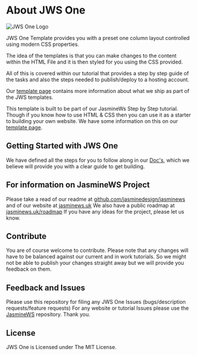 # About JWS One

![JWS One Logo](https://jasminews.uk/github/jwsone.svg)

JWS One Template provides you with a preset one column layout controlled using modern CSS properties.

The idea of the templates is that you can make changes to the content within the HTML File and it is then styled for you using the CSS provided.

All of this is covered within our tutorial that provides a step by step guide of the tasks and also the steps needed to publish/deploy to a hosting account.

Our [template page](https://jasminews.uk/templates/ "jasminews.uk/templates/") contains more information about what we ship as part of the JWS templates.

This template is built to be part of our JasmineWs Step by Step tutorial. Though if you know how to use HTML & CSS then you can use it as a starter to building your own website. We have some information on this on our [template page](https://jasminews.uk/templates/ "jasminews.uk/templates/").

## Getting Started with JWS One
We have defined all the steps for you to follow along in our [Doc's](https://jasminews.uk/docs/ "jasminews.uk/docs/"), which we believe will provide you with a clear guide to get building.

## For information on JasmineWS Project
Please take a read of our readme at [github.com/jasminedesign/jasminews](https://github.com/jasminedesign/jasminews "github.com/jasminedesign/jasminews") and of our website at [jasminews.uk](https://jasminews.uk/ "jasminews.uk")
We also have a public roadmap at [jasminews.uk/roadmap](https://jasminews.uk/roadmap/ "jasminews.uk/roadmap")
If you have any ideas for the project, please let us know.

## Contribute
You are of course welcome to contribute. Please note that any changes will have to be balanced against our current and in work tutorials. So we might not be able to publish your changes straight away but we will provide you feedback on them.

## Feedback and Issues
Please use this repository for filing any JWS One Issues (bugs/description requests/feature requests)
For any website or tutorial Issues please use the [JasmineWS](https://github.com/jasminedesign/jasminews/ "github.com/jasminedesign/jasminews/") repository.
Thank you.

## License
JWS One is Licensed under The MIT License.